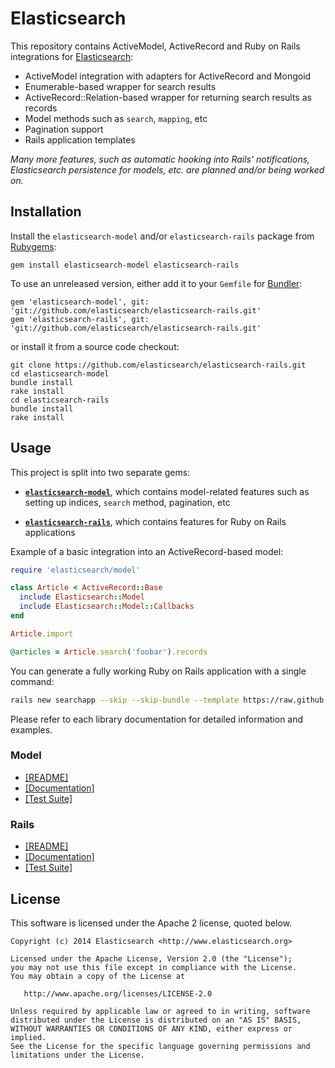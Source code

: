 # Elasticsearch

This repository contains ActiveModel, ActiveRecord and Ruby on Rails integrations for
[Elasticsearch](http://elasticsearch.org):

* ActiveModel integration with adapters for ActiveRecord and Mongoid
* Enumerable-based wrapper for search results
* ActiveRecord::Relation-based wrapper for returning search results as records
* Model methods such as `search`, `mapping`, etc
* Pagination support
* Rails application templates

_Many more features, such as automatic hooking into Rails' notifications, Elasticsearch persistence for models,
etc. are planned and/or being worked on._

## Installation

Install the `elasticsearch-model` and/or `elasticsearch-rails` package from
[Rubygems](https://rubygems.org/gems/elasticsearch):

    gem install elasticsearch-model elasticsearch-rails

To use an unreleased version, either add it to your `Gemfile` for [Bundler](http://gembundler.com):

    gem 'elasticsearch-model', git: 'git://github.com/elasticsearch/elasticsearch-rails.git'
    gem 'elasticsearch-rails', git: 'git://github.com/elasticsearch/elasticsearch-rails.git'

or install it from a source code checkout:

    git clone https://github.com/elasticsearch/elasticsearch-rails.git
    cd elasticsearch-model
    bundle install
    rake install
    cd elasticsearch-rails
    bundle install
    rake install

## Usage

This project is split into two separate gems:

* [**`elasticsearch-model`**](https://github.com/elasticsearch/elasticsearch-rails/tree/master/elasticsearch-model),
  which contains model-related features such as setting up indices, `search` method, pagination, etc

* [**`elasticsearch-rails`**](https://github.com/elasticsearch/elasticsearch-rails/tree/master/elasticsearch-rails),
  which contains features for Ruby on Rails applications

Example of a basic integration into an ActiveRecord-based model:

```ruby
require 'elasticsearch/model'

class Article < ActiveRecord::Base
  include Elasticsearch::Model
  include Elasticsearch::Model::Callbacks
end

Article.import

@articles = Article.search('foobar').records
```

You can generate a fully working Ruby on Rails application with a single command:

```bash
rails new searchapp --skip --skip-bundle --template https://raw.github.com/elasticsearch/elasticsearch-rails/master/elasticsearch-rails/lib/rails/templates/01-basic.rb
```

Please refer to each library documentation for detailed information and examples.

### Model

* [[README]](https://github.com/elasticsearch/elasticsearch-rails/blob/master/elasticsearch-model/README.md)
* [[Documentation]](http://rubydoc.info/gems/elasticsearch-model/)
* [[Test Suite]](https://github.com/elasticsearch/elasticsearch-rails/blob/master/elasticsearch-model/test)

### Rails

* [[README]](https://github.com/elasticsearch/elasticsearch-rails/blob/master/elasticsearch-rails/README.md)
* [[Documentation]](http://rubydoc.info/gems/elasticsearch-rails)
* [[Test Suite]](https://github.com/elasticsearch/elasticsearch-rails/blob/master/elasticsearch-rails/test)

## License

This software is licensed under the Apache 2 license, quoted below.

    Copyright (c) 2014 Elasticsearch <http://www.elasticsearch.org>

    Licensed under the Apache License, Version 2.0 (the "License");
    you may not use this file except in compliance with the License.
    You may obtain a copy of the License at

       http://www.apache.org/licenses/LICENSE-2.0

    Unless required by applicable law or agreed to in writing, software
    distributed under the License is distributed on an "AS IS" BASIS,
    WITHOUT WARRANTIES OR CONDITIONS OF ANY KIND, either express or implied.
    See the License for the specific language governing permissions and
    limitations under the License.

